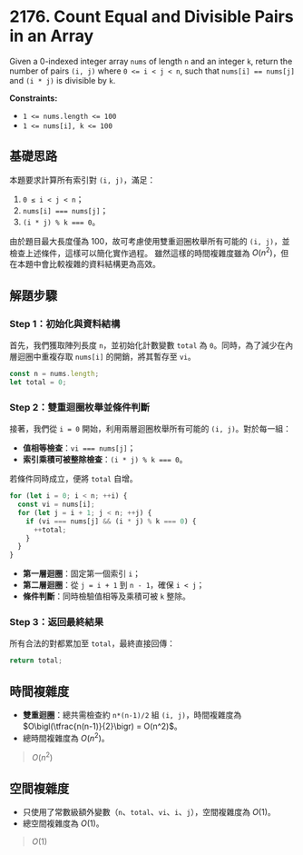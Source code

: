# 2176. Count Equal and Divisible Pairs in an Array

Given a 0-indexed integer array `nums` of length `n` and an integer `k`, 
return the number of pairs `(i, j)` where `0 <= i < j < n`, such that `nums[i] == nums[j]` and `(i * j)` is divisible by `k`.

**Constraints:**

- `1 <= nums.length <= 100`
- `1 <= nums[i], k <= 100`

## 基礎思路

本題要求計算所有索引對 `(i, j)`，滿足：

1. `0 ≤ i < j < n`；
2. `nums[i] === nums[j]`；
3. `(i * j) % k === 0`。

由於題目最大長度僅為 100，故可考慮使用雙重迴圈枚舉所有可能的 `(i, j)`，並檢查上述條件，這樣可以簡化實作過程。
雖然這樣的時間複雜度雖為 $O(n^2)$，但在本題中會比較複雜的資料結構更為高效。

## 解題步驟

### Step 1：初始化與資料結構

首先，我們獲取陣列長度 `n`，並初始化計數變數 `total` 為 `0`。同時，為了減少在內層迴圈中重複存取 `nums[i]` 的開銷，將其暫存至 `vi`。

```typescript
const n = nums.length;
let total = 0;
```

### Step 2：雙重迴圈枚舉並條件判斷

接著，我們從 `i = 0` 開始，利用兩層迴圈枚舉所有可能的 `(i, j)`。對於每一組：

- **值相等檢查**：`vi === nums[j]`；
- **索引乘積可被整除檢查**：`(i * j) % k === 0`。

若條件同時成立，便將 `total` 自增。

```typescript
for (let i = 0; i < n; ++i) {
  const vi = nums[i];
  for (let j = i + 1; j < n; ++j) {
    if (vi === nums[j] && (i * j) % k === 0) {
      ++total;
    }
  }
}
```

- **第一層迴圈**：固定第一個索引 `i`；
- **第二層迴圈**：從 `j = i + 1` 到 `n - 1`，確保 `i < j`；
- **條件判斷**：同時檢驗值相等及乘積可被 `k` 整除。

### Step 3：返回最終結果

所有合法的對都累加至 `total`，最終直接回傳：

```typescript
return total;
```

## 時間複雜度

- **雙重迴圈**：總共需檢查約 `n*(n-1)/2` 組 `(i, j)`，時間複雜度為 $O\bigl(\tfrac{n(n-1)}{2}\bigr) = O(n^2)$。
- 總時間複雜度為 $O(n^2)$。

> $O(n^2)$

## 空間複雜度

- 只使用了常數級額外變數（`n`、`total`、`vi`、`i`、`j`），空間複雜度為 $O(1)$。
- 總空間複雜度為 $O(1)$。

> $O(1)$
